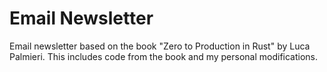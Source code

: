 # Email Newsletter

Email newsletter based on the book "Zero to Production in Rust" by Luca Palmieri. This includes code from the book and my personal modifications.